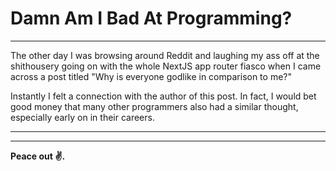 # Damn Am I Bad At Programming?

---

The other day I was browsing around Reddit and laughing my ass off at the shithousery going on with the whole NextJS app router fiasco when I came across a post titled "Why is everyone godlike in comparison to me?"

Instantly I felt a connection with the author of this post. In fact, I would bet good money that many other programmers also had a similar thought, especially early on in their careers.

---

---

**Peace out ✌️.**
